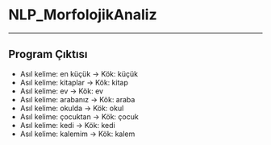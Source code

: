 # NLP_MorfolojikAnaliz


---
## Program Çıktısı
* Asıl kelime: en küçük -> Kök: küçük
* Asıl kelime: kitaplar -> Kök: kitap
* Asıl kelime: ev -> Kök: ev
* Asıl kelime: arabanız -> Kök: araba
* Asıl kelime: okulda -> Kök: okul
* Asıl kelime: çocuktan -> Kök: çocuk
* Asıl kelime: kedi -> Kök: kedi
* Asıl kelime: kalemim -> Kök: kalem

